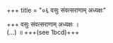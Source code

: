+++
title = "०६ वसुः संवत्सराणाम् अध्यक्षः"

+++
वसुः संवत्सराणाम् अध्यक्षः ।  
(…) ॥ +++(see 1bcd)+++